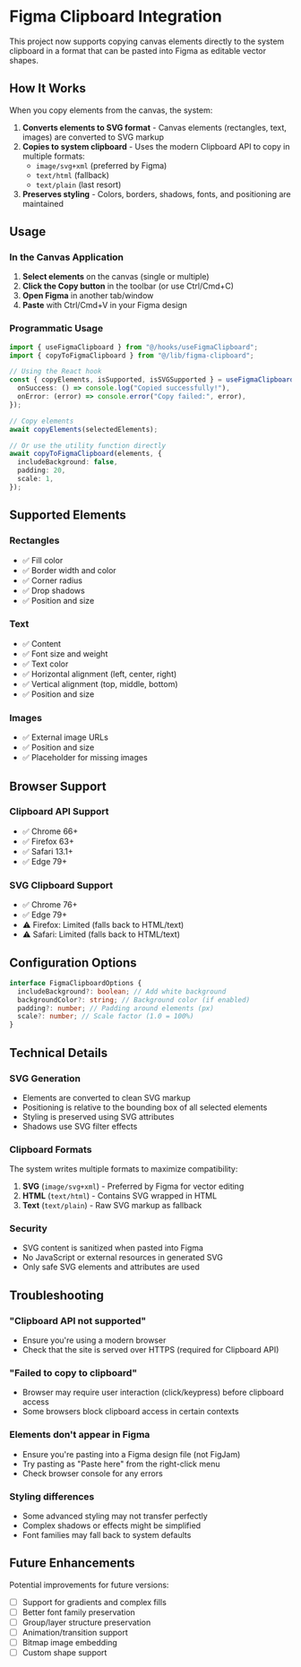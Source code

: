# Figma Clipboard Integration

This project now supports copying canvas elements directly to the system clipboard in a format that can be pasted into Figma as editable vector shapes.

## How It Works

When you copy elements from the canvas, the system:

1. **Converts elements to SVG format** - Canvas elements (rectangles, text, images) are converted to SVG markup
2. **Copies to system clipboard** - Uses the modern Clipboard API to copy in multiple formats:
   - `image/svg+xml` (preferred by Figma)
   - `text/html` (fallback)
   - `text/plain` (last resort)
3. **Preserves styling** - Colors, borders, shadows, fonts, and positioning are maintained

## Usage

### In the Canvas Application

1. **Select elements** on the canvas (single or multiple)
2. **Click the Copy button** in the toolbar (or use Ctrl/Cmd+C)
3. **Open Figma** in another tab/window
4. **Paste** with Ctrl/Cmd+V in your Figma design

### Programmatic Usage

```typescript
import { useFigmaClipboard } from "@/hooks/useFigmaClipboard";
import { copyToFigmaClipboard } from "@/lib/figma-clipboard";

// Using the React hook
const { copyElements, isSupported, isSVGSupported } = useFigmaClipboard({
  onSuccess: () => console.log("Copied successfully!"),
  onError: (error) => console.error("Copy failed:", error),
});

// Copy elements
await copyElements(selectedElements);

// Or use the utility function directly
await copyToFigmaClipboard(elements, {
  includeBackground: false,
  padding: 20,
  scale: 1,
});
```

## Supported Elements

### Rectangles

- ✅ Fill color
- ✅ Border width and color
- ✅ Corner radius
- ✅ Drop shadows
- ✅ Position and size

### Text

- ✅ Content
- ✅ Font size and weight
- ✅ Text color
- ✅ Horizontal alignment (left, center, right)
- ✅ Vertical alignment (top, middle, bottom)
- ✅ Position and size

### Images

- ✅ External image URLs
- ✅ Position and size
- ✅ Placeholder for missing images

## Browser Support

### Clipboard API Support

- ✅ Chrome 66+
- ✅ Firefox 63+
- ✅ Safari 13.1+
- ✅ Edge 79+

### SVG Clipboard Support

- ✅ Chrome 76+
- ✅ Edge 79+
- ⚠️ Firefox: Limited (falls back to HTML/text)
- ⚠️ Safari: Limited (falls back to HTML/text)

## Configuration Options

```typescript
interface FigmaClipboardOptions {
  includeBackground?: boolean; // Add white background
  backgroundColor?: string; // Background color (if enabled)
  padding?: number; // Padding around elements (px)
  scale?: number; // Scale factor (1.0 = 100%)
}
```

## Technical Details

### SVG Generation

- Elements are converted to clean SVG markup
- Positioning is relative to the bounding box of all selected elements
- Styling is preserved using SVG attributes
- Shadows use SVG filter effects

### Clipboard Formats

The system writes multiple formats to maximize compatibility:

1. **SVG** (`image/svg+xml`) - Preferred by Figma for vector editing
2. **HTML** (`text/html`) - Contains SVG wrapped in HTML
3. **Text** (`text/plain`) - Raw SVG markup as fallback

### Security

- SVG content is sanitized when pasted into Figma
- No JavaScript or external resources in generated SVG
- Only safe SVG elements and attributes are used

## Troubleshooting

### "Clipboard API not supported"

- Ensure you're using a modern browser
- Check that the site is served over HTTPS (required for Clipboard API)

### "Failed to copy to clipboard"

- Browser may require user interaction (click/keypress) before clipboard access
- Some browsers block clipboard access in certain contexts

### Elements don't appear in Figma

- Ensure you're pasting into a Figma design file (not FigJam)
- Try pasting as "Paste here" from the right-click menu
- Check browser console for any errors

### Styling differences

- Some advanced styling may not transfer perfectly
- Complex shadows or effects might be simplified
- Font families may fall back to system defaults

## Future Enhancements

Potential improvements for future versions:

- [ ] Support for gradients and complex fills
- [ ] Better font family preservation
- [ ] Group/layer structure preservation
- [ ] Animation/transition support
- [ ] Bitmap image embedding
- [ ] Custom shape support
